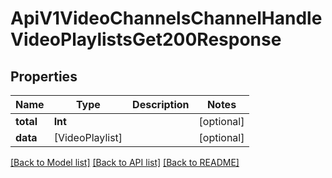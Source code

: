 # ApiV1VideoChannelsChannelHandleVideoPlaylistsGet200Response

## Properties
Name | Type | Description | Notes
------------ | ------------- | ------------- | -------------
**total** | **Int** |  | [optional] 
**data** | [VideoPlaylist] |  | [optional] 

[[Back to Model list]](../README.md#documentation-for-models) [[Back to API list]](../README.md#documentation-for-api-endpoints) [[Back to README]](../README.md)



